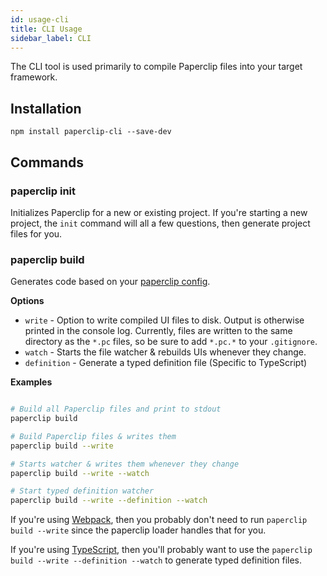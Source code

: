 ```yaml
---
id: usage-cli
title: CLI Usage
sidebar_label: CLI
---
```


The CLI tool is used primarily to compile Paperclip files into your target framework. 

## Installation

`npm install paperclip-cli --save-dev`

## Commands

### paperclip init

Initializes Paperclip for a new or existing project. If you're starting a new project, the `init` command will all a few questions, then generate project files for you.

### paperclip build

Generates code based on your [paperclip config](configure-paperclip.md). 

**Options**

- `write` - Option to write compiled UI files to disk. Output is otherwise printed in the console log. Currently, files are written to the same directory as the `*.pc` files, so be sure to add `*.pc.*` to your `.gitignore`.
- `watch` - Starts the file watcher & rebuilds UIs whenever they change.
- `definition` - Generate a typed definition file (Specific to TypeScript)

**Examples**

```sh

# Build all Paperclip files and print to stdout
paperclip build 

# Build Paperclip files & writes them
paperclip build --write

# Starts watcher & writes them whenever they change
paperclip build --write --watch

# Start typed definition watcher
paperclip build --write --definition --watch
```

If you're using [Webpack](usage-webpack.md), then you probably don't need to run `paperclip build --write` since the paperclip loader handles that for you. 

If you're using [TypeScript](configure-typescript.md), then you'll probably want to use the `paperclip build --write --definition --watch` to generate typed definition files.

